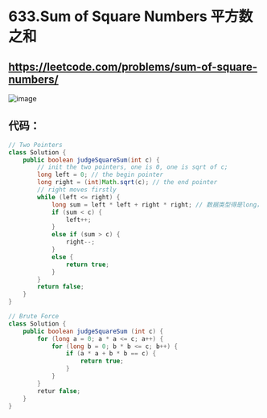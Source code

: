 633.Sum of Square Numbers 平方数之和
====
https://leetcode.com/problems/sum-of-square-numbers/
-----

![image](https://user-images.githubusercontent.com/91653378/139010829-d78adb6e-14a1-45f9-a4dc-9fb059104747.png)

代码：
----
````Java
// Two Pointers
class Solution {
    public boolean judgeSquareSum(int c) {
        // init the two pointers, one is 0, one is sqrt of c;
        long left = 0; // the begin pointer
        long right = (int)Math.sqrt(c); // the end pointer
        // right moves firstly
        while (left <= right) {
            long sum = left * left + right * right; // 数据类型得是long，如果是int，可能会造成int类型的overflow
            if (sum < c) {
                left++;
            }
            else if (sum > c) {
                right--;
            }
            else {
                return true;
            }
        }
        return false;
    }
}

// Brute Force
class Solution {
    public boolean judgeSquareSum (int c) {
        for (long a = 0; a * a <= c; a++) {
            for (long b = 0; b * b <= c; b++) {
                if (a * a + b * b == c) {
                    return true;
                }
            }
        }
        retur false;
    }
}
````
